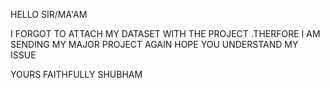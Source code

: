HELLO SIR/MA'AM

I FORGOT TO ATTACH  MY DATASET WITH THE PROJECT .THERFORE I AM SENDING MY MAJOR PROJECT AGAIN
HOPE YOU UNDERSTAND MY ISSUE

YOURS FAITHFULLY 
SHUBHAM
